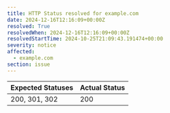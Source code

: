 ```yaml
---
title: HTTP Status resolved for example.com
date: 2024-12-16T12:16:09+00:00Z
resolved: True
resolvedWhen: 2024-12-16T12:16:09+00:00Z
resolvedStartTime: 2024-10-25T21:09:43.191474+00:00
severity: notice
affected:
  - example.com
section: issue
---
```


| Expected Statuses | Actual Status  |
|-------------------|----------------|
| 200, 301, 302 | 200 |
